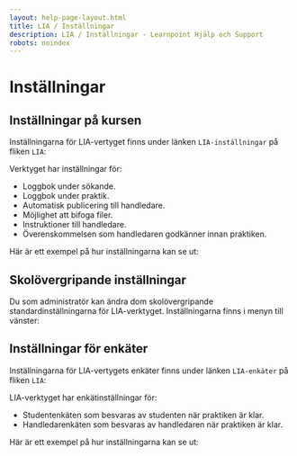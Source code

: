 ```yaml
---
layout: help-page-layout.html
title: LIA / Inställningar
description: LIA / Inställningar - Learnpoint Hjälp och Support
robots: noindex
---
```


# Inställningar

<!-- only-in-swedish.html -->


## Inställningar på kursen

Inställningarna för LIA-vertyget finns under länken `LIA-inställningar` på fliken `LIA`:

<!-- desktop-screenshot.html, { src: "_assets/settings-link.png", alt: "Länk till LIA-inställningar", theme: "light" } -->

Verktyget har inställningar för:

* Loggbok under sökande.
* Loggbok under praktik.
* Automatisk publicering till handledare.
* Möjlighet att bifoga filer.
* Instruktioner till handledare.
* Överenskommelsen som handledaren godkänner innan praktiken.

Här är ett exempel på hur inställningarna kan se ut:

<!-- screenshot.html, { src: "_assets/settings-modal.png", alt: "LIA-inställningar", theme: "light" } -->


## Skolövergripande inställningar

Du som administratör kan ändra dom skolövergripande standardinställningarna för LIA-verktyget. Inställningarna finns i menyn till vänster:

<!-- desktop-screenshot.html, { src: "_assets/global-settings-page.png", alt: "Skolövergripande LIA-inställningar", theme: "light" } -->


## Inställningar för enkäter

Inställningarna för LIA-vertygets enkäter finns under länken `LIA-enkäter` på fliken `LIA`:

<!-- desktop-screenshot.html, { src: "_assets/survey-settings-link.png", alt: "Länk till enkätinställningar", theme: "light" } -->

LIA-verktyget har enkätinställningar för:

* Studentenkäten som besvaras av studenten när praktiken är klar.
* Handledarenkäten som besvaras av handledaren när praktiken är klar.

Här är ett exempel på hur inställningarna kan se ut:

<!-- screenshot.html, { src: "_assets/survey-settings-modal.png", alt: "Enkätinställningar", theme: "light" } -->
